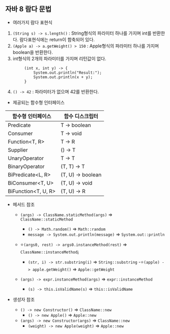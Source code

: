 ## 자바 8 람다 문법

- 여러가지 람다 표현식
1. `(String s) -> s.length()` : String형식의 파라미터 하나를 가지며 int를 반환한다. 람다표현식에는 return이 함축되어 있다.
1. `(Apple a) -> a.getWeight() > 150` : Apple형식의 파라미터 하나를 가지며 boolean을 반환한다.
1. int형식의 2개의 파라미터를 가지며 리턴값이 없다.
    ```
         (int x, int y) -> {
             System.out.println("Result:");
             System.out.println(x + y);
         }
    ```
1. `() -> 42` : 파라미터가 없으며 42를 반환한다.

- 제공되는 함수형 인터페이스

함수형 인터페이스 | 함수 디스크립터 |
---|---|
Predicate<T> | T -> boolean
Consumer<T> | T -> void
Function<T, R> | T -> R
Supplier<T> | () -> T
UnaryOperator<T> | T -> T
BinaryOperator<T> | (T, T) -> T
BiPredicate<L, R> | (T, U) -> boolean
BiConsumer<T, U> | (T, U) -> void
BiFunction<T, U, R> | (T, U) -> R

- 메서드 참조
    - `(args) -> ClassName.staticMethod(args)` => `ClassName::staticMethod`
        - `() -> Math.random()` => `Math::random`
        - `message -> System.out.println(message)` => `System.out::println`

    - ⭐️`(args0, rest) -> args0.instanceMethod(rest)` => `ClassName::instanceMethod`¡
        - `(str, i) -> str.substring(i)` => `String::substring`
        -⭐️`(apple) -> apple.getWeight()` => `Apple::getWeight`
    - `(args) -> expr.instanceMethod(args)` => `expr::instanceMethod`
        - `(s) -> this.isValidName(s)` => `this::isValidName`

- 생성자 참조
    - `() -> new Constructor()` => `ClassName::new`
        - `() -> new Apple()`  => `Apple::new`
    - `(args) -> new Constructor(args)` => `ClassName::new`
        - `(weight) -> new Apple(weight)` => `Apple::new`